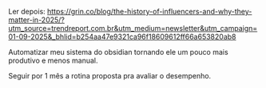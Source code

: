 Ler depois: https://grin.co/blog/the-history-of-influencers-and-why-they-matter-in-2025/?utm_source=trendreport.com.br&utm_medium=newsletter&utm_campaign=01-09-2025&_bhlid=b254aa47e9321ca96f18609612ff66a653820ab8

Automatizar meu sistema do obsidian tornando ele um pouco mais produtivo e menos manual.

Seguir por 1 mês a rotina proposta pra avaliar o desempenho.